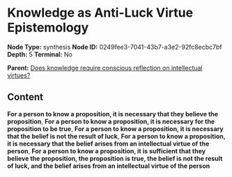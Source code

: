 # Knowledge as Anti-Luck Virtue Epistemology

**Node Type:** synthesis
**Node ID:** 0249fee3-7041-43b7-a3e2-92fc8ecbc7bf
**Depth:** 5
**Terminal:** No

**Parent:** [Does knowledge require conscious reflection on intellectual virtues?](does-knowledge-require-conscious-reflection-on-intellectual-virtues-antithesis-2d358989-b952-4135-8e3c-94ff08d2247d.md)

## Content

**For a person to know a proposition, it is necessary that they believe the proposition**, **For a person to know a proposition, it is necessary for the proposition to be true**, **For a person to know a proposition, it is necessary that the belief is not the result of luck**, **For a person to know a proposition, it is necessary that the belief arises from an intellectual virtue of the person**, **For a person to know a proposition, it is sufficient that they believe the proposition, the proposition is true, the belief is not the result of luck, and the belief arises from an intellectual virtue of the person**
